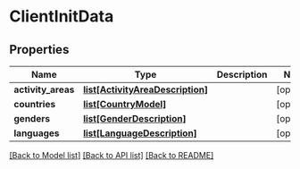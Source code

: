 # ClientInitData

## Properties
Name | Type | Description | Notes
------------ | ------------- | ------------- | -------------
**activity_areas** | [**list[ActivityAreaDescription]**](ActivityAreaDescription.md) |  | [optional] 
**countries** | [**list[CountryModel]**](CountryModel.md) |  | [optional] 
**genders** | [**list[GenderDescription]**](GenderDescription.md) |  | [optional] 
**languages** | [**list[LanguageDescription]**](LanguageDescription.md) |  | [optional] 

[[Back to Model list]](../README.md#documentation-for-models) [[Back to API list]](../README.md#documentation-for-api-endpoints) [[Back to README]](../README.md)


